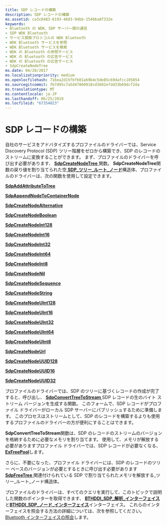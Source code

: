 ```yaml
---
title: SDP レコードの構築
description: SDP レコードの構築
ms.assetid: ca3c0483-6193-4683-94bb-15466a8f332e
keywords:
- Bluetooth の WDK、SDP サーバー間の通信
- SDP WDK Bluetooth
- サービス探索プロトコルの WDK Bluetooth
- WDK Bluetooth サービスを参照
- WDK Bluetooth サービスを検索
- WDK の Bluetooth の参照サービス
- WDK の Bluetooth の広告サービス
- WDK の Bluetooth の広告サービス
- SdpCreateNodeTree
ms.date: 04/20/2017
ms.localizationpriority: medium
ms.openlocfilehash: 716ea2d15fbf601a69b4c5de85c69dafcc105854
ms.sourcegitcommit: fb7d95c7a5d47860918cd3602efdd33b69dcf2da
ms.translationtype: MT
ms.contentlocale: ja-JP
ms.lasthandoff: 06/25/2019
ms.locfileid: "67354023"
---
```

# <a name="building-sdp-records"></a>SDP レコードの構築


自社のサービスをアドバタイズするプロファイルのドライバーでは、Service Discovery Protocol (SDP) ツリー階層をゼロから構築でき、SDP のレコードのストリームに変換することができます。 まず、プロファイルのドライバーを呼び出す必要があります、 [ **SdpCreateNodeTree** ](https://docs.microsoft.com/windows-hardware/drivers/ddi/content/sdplib/nf-sdplib-sdpcreatenodetree)関数。 **SdpCreateNodeTree**関数の戻り値を割り当てられた空[ **SDP\_ツリー\_ルート\_ノード**](https://docs.microsoft.com/windows-hardware/drivers/ddi/content/sdpnode/ns-sdpnode-_sdp_tree_root_node)構造体、プロファイルのドライバーは、次の関数を使用して設定できます。

[**SdpAddAttributeToTree**](https://docs.microsoft.com/windows-hardware/drivers/ddi/content/sdplib/nf-sdplib-sdpaddattributetotree)

[**SdpAppendNodeToContainerNode**](https://docs.microsoft.com/windows-hardware/drivers/ddi/content/sdplib/nf-sdplib-sdpappendnodetocontainernode)

[**SdpCreateNodeAlternative**](https://docs.microsoft.com/windows-hardware/drivers/ddi/content/sdplib/nf-sdplib-sdpcreatenodealternative)

[**SdpCreateNodeBoolean**](https://docs.microsoft.com/windows-hardware/drivers/ddi/content/sdplib/nf-sdplib-sdpcreatenodeboolean)

[**SdpCreateNodeInt128**](https://docs.microsoft.com/windows-hardware/drivers/ddi/content/sdplib/nf-sdplib-sdpcreatenodeint128)

[**SdpCreateNodeInt16**](https://docs.microsoft.com/windows-hardware/drivers/ddi/content/sdplib/nf-sdplib-sdpcreatenodeint16)

[**SdpCreateNodeInt32**](https://docs.microsoft.com/windows-hardware/drivers/ddi/content/sdplib/nf-sdplib-sdpcreatenodeint32)

[**SdpCreateNodeInt64**](https://docs.microsoft.com/windows-hardware/drivers/ddi/content/sdplib/nf-sdplib-sdpcreatenodeint64)

[**SdpCreateNodeInt8**](https://docs.microsoft.com/windows-hardware/drivers/ddi/content/sdplib/nf-sdplib-sdpcreatenodeint8)

[**SdpCreateNodeNil**](https://docs.microsoft.com/windows-hardware/drivers/ddi/content/sdplib/nf-sdplib-sdpcreatenodenil)

[**SdpCreateNodeSequence**](https://docs.microsoft.com/windows-hardware/drivers/ddi/content/sdplib/nf-sdplib-sdpcreatenodesequence)

[**SdpCreateNodeString**](https://docs.microsoft.com/windows-hardware/drivers/ddi/content/sdplib/nf-sdplib-sdpcreatenodestring)

[**SdpCreateNodeUInt128**](https://docs.microsoft.com/windows-hardware/drivers/ddi/content/sdplib/nf-sdplib-sdpcreatenodeuint128)

[**SdpCreateNodeUInt16**](https://docs.microsoft.com/windows-hardware/drivers/ddi/content/sdplib/nf-sdplib-sdpcreatenodeuint16)

[**SdpCreateNodeUInt32**](https://docs.microsoft.com/windows-hardware/drivers/ddi/content/sdplib/nf-sdplib-sdpcreatenodeuint32)

[**SdpCreateNodeUInt64**](https://docs.microsoft.com/windows-hardware/drivers/ddi/content/sdplib/nf-sdplib-sdpcreatenodeuint64)

[**SdpCreateNodeUInt8**](https://docs.microsoft.com/windows-hardware/drivers/ddi/content/sdplib/nf-sdplib-sdpcreatenodeuint8)

[**SdpCreateNodeUrl**](https://docs.microsoft.com/windows-hardware/drivers/ddi/content/sdplib/nf-sdplib-sdpcreatenodeurl)

[**SdpCreateNodeUUID128**](https://docs.microsoft.com/windows-hardware/drivers/ddi/content/sdplib/nf-sdplib-sdpcreatenodeuuid128)

[**SdpCreateNodeUUID16**](https://docs.microsoft.com/windows-hardware/drivers/ddi/content/sdplib/nf-sdplib-sdpcreatenodeuuid16)

[**SdpCreateNodeUUID32**](https://docs.microsoft.com/windows-hardware/drivers/ddi/content/sdplib/nf-sdplib-sdpcreatenodeuuid32)

プロファイルのドライバーでは、SDP のツリーに基づくレコードの作成が完了すると、呼び出し、 [ **SdpConvertTreeToStream** ](https://docs.microsoft.com/windows-hardware/drivers/ddi/content/bthsdpddi/nc-bthsdpddi-pconverttreetostream) SDP レコードの生のバイト ストリーム バージョンを生成する関数。 このフォームで、SDP レコードがプロファイル ドライバーがローカル SDP サーバーにパブリッシュするために準備します。 このプロセスはストリームとして、SDP のレコードを構築するよりも使用するプロファイルのドライバーの方が便利にすることはできます。

**SdpConvertTreeToStream**関数は、SDP のレコードのストリームのバージョンを格納するために必要なメモリを割り当てます。 使用して、メモリが解放する必要がありますプロファイル ドライバーでは、SDP レコードが必要なくなる、 [ **ExFreePool**](https://docs.microsoft.com/windows-hardware/drivers/ddi/content/ntddk/nf-ntddk-exfreepool)します。

さらに、不要になった、プロファイル ドライバーには、SDP のレコードのツリー ベースのバージョンが必要とするときに呼び出す必要があります[ **SdpFreeTree** ](https://docs.microsoft.com/windows-hardware/drivers/ddi/content/sdplib/nf-sdplib-sdpfreetree)関連付けられている SDP で割り当てられたメモリを解放する\_ツリー\_ルート\_ノード構造体。

プロファイルのドライバーは、すべてのクエリを実行して、このトピックで説明した関数のポインターを取得できます、 [ **BTHDDI\_SDP\_解析\_インターフェイス**](https://docs.microsoft.com/windows-hardware/drivers/ddi/content/bthsdpddi/ns-bthsdpddi-_bthddi_sdp_parse_interface)と[**BTHDDI\_SDP\_ノード\_インターフェイス**](https://docs.microsoft.com/windows-hardware/drivers/ddi/content/bthsdpddi/ns-bthsdpddi-_bthddi_sdp_node_interface)インターフェイス。 これらのインターフェイスを照会する方法の詳細については、次を参照してください。 [Bluetooth インターフェイスの照会](querying-for-bluetooth-interfaces.md)します。

 

 





